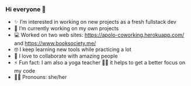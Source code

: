 ### Hi everyone 👋


- ✨ I’m interested in working on new projects as a fresh fullstack dev 
- 🌱 I’m currently working on my own projects 
- 💻  Worked on two web sites: https://apolo-coworking.herokuapp.com/ and https://www.booksociety.me/
- 🤓 I keep learning new tools while practicing a lot
- 🙌 I love to collaborate with amazing people
- ⚡ Fun fact: I am also a yoga teacher 🧘‍♀️ it helps to get a better focus on my code
- 🙋‍♀️ Pronouns: she/her

<!--
**Audrey-hello/Audrey-hello** is a ✨ _special_ ✨ repository because its `README‧md` (this file) appears on your GitHub profile.

Here are some ideas to get you started:

- 🔭 I’m currently working on ...
- 🌱 I’m currently learning ...
- 👯 I’m looking to collaborate on ...
- 🤔 I’m looking for help with ...
- 💬 Ask me about ...
- 📫 How to reach me: ...
- 😄 Pronouns: ...
- ⚡ Fun fact: ...
-->
